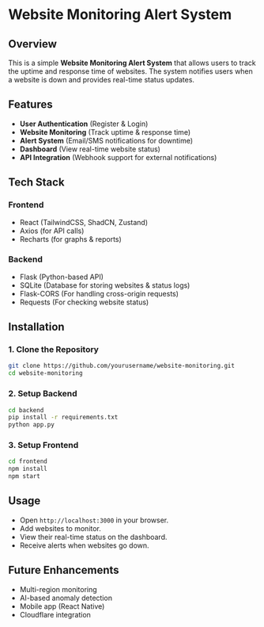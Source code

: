 # Website Monitoring Alert System

## Overview
This is a simple **Website Monitoring Alert System** that allows users to track the uptime and response time of websites. The system notifies users when a website is down and provides real-time status updates.

## Features
- **User Authentication** (Register & Login)
- **Website Monitoring** (Track uptime & response time)
- **Alert System** (Email/SMS notifications for downtime)
- **Dashboard** (View real-time website status)
- **API Integration** (Webhook support for external notifications)

## Tech Stack
### **Frontend**
- React (TailwindCSS, ShadCN, Zustand)
- Axios (for API calls)
- Recharts (for graphs & reports)

### **Backend**
- Flask (Python-based API)
- SQLite (Database for storing websites & status logs)
- Flask-CORS (For handling cross-origin requests)
- Requests (For checking website status)

## Installation
### **1. Clone the Repository**
```bash
git clone https://github.com/yourusername/website-monitoring.git
cd website-monitoring
```

### **2. Setup Backend**
```bash
cd backend
pip install -r requirements.txt
python app.py
```

### **3. Setup Frontend**
```bash
cd frontend
npm install
npm start
```

## Usage
- Open `http://localhost:3000` in your browser.
- Add websites to monitor.
- View their real-time status on the dashboard.
- Receive alerts when websites go down.

## Future Enhancements
- Multi-region monitoring
- AI-based anomaly detection
- Mobile app (React Native)
- Cloudflare integration



